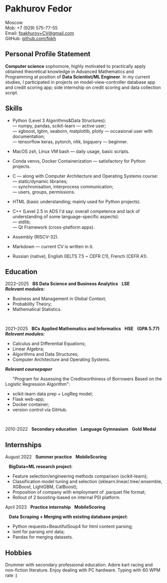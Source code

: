 # **Pakhurov Fedor**  
  
Moscow  
Mob: +7 (929) 575-77-55  
Email: fpakhurov+CV@gmail.com  
GitHub: [github.com/fpkh](https://github.com/fpkh)
 
Personal Profile Statement
-
**Computer science** sophomore, highly motivated to practically apply obtained theoretical knowledge in Advanced Mathematics and Programming at position of **Data Scientist/ML Engineer**. In my current studies, I participated in projects on model-view-controller database app and credit scoring app; side internship on credit scoring and data collection script.  

Skills
-
* Python (Level 3 Algorithms&Data Structures):  
— numpy, pandas, scikit-learn — active user;  
— xgboost, lgbm, seaborn, matplotlib, plotly — occasional user with documentation;  
— tensorflow keras, pytorch, nltk, bigquery — beginner.  

* MacOS zsh, Linux VM bash — daily usage, basic scripts. 
* Conda venvs, Docker Containerization — satisfactory for Python projects.

* C — along with Computer Architecture and Operating Systems course:  
— static/dynamic libraries;  
— synchronisation, interprocess communication;  
— users, groups, permissions.  

* HTML (basic understanding; mainly used for Python projects). 
* C++ (Level 2.5 in ADS I'd say: overall competence and lack of understanding of some language-specific aspects):  
— stdlib;  
— Qt Framework (cross-platform apps).  

* Assembly (RISCV-32).

* Markdown — current CV is written in it.

* Russian (native), English (IELTS 7.5 ~ CEFR C1), French (CEFR A1).

Education
-
2022–2025 &nbsp; **BS Data Science and Business Analytics** &nbsp; **LSE**  
***Relevant modules:***

* Business and Management in Global Context;  
* Probability Theory;  
* Mathematical Statistics.  
<br>
  
2021–2025 &nbsp; **BCs Applied Mathematics and Informatics** &nbsp; **HSE** &nbsp; **(GPA 5.77)**  
***Relevant modules:***  

* Calculus and Differential Equations;  
* Linear Algebra;  
* Algorithms and Data Structures;  
* Computer Architecture and Operating Systems.  

***Relevant coursepaper*** 

&nbsp; &nbsp; &nbsp; "Program for Assessing the Creditworthiness of Borrowers Based on the Logistic Regression Algorithm":  

* scikit-learn data prep + LogReg model;  
* Flask web-app;  
* Docker container;  
* version control via GitHub.  
<br>
  
2010-2022 &nbsp; **Secondary education** &nbsp; **Language Gymnasium** &nbsp; **Gold Medal**  

Internships
-
August 2022 &nbsp; **Summer practice** &nbsp;  **MobileScoring**  
  
&nbsp;&nbsp;&nbsp;**BigData+ML research project:**

* Feature selection/engineering methods comparison (scikit-learn);
* Classification model tuning and selection (sklearn.linear/.tree/.ensemble, XGBoost, LightGBM, CatBoost);
* Proposition of company with employment of .parquet file format;
* Rollout of 2 boosting-based on internal PSI platform.  
  
April 2023 &nbsp; **Practice internship** &nbsp;  **MobileScoring**

&nbsp;&nbsp;&nbsp;**Data Scraping + Merging with existing database project**:

* Python requests+BeautifulSoup4 for html content parsing;  
* lxml for parsing xml data;  
* Pandas for merging datasets.  

Hobbies
-
Drummer with secondary professional education. Adore kart racing and non-fiction literature. Enjoy dealing with PC hardware. Typing with 60 WPM rate :)
